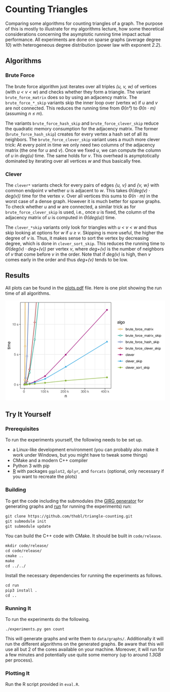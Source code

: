 # Counting Triangles #

Comparing some algorithms for counting triangles of a graph.  The
purpose of this is mostly to illustrate for my algorithms lecture, how
some theoretical considerations concerning the asymptotic running time
impact actual performance.  All experiments are done on sparse graphs
(average degree *10*) with heterogeneous degree distribution (power
law with exponent *2.2*).

## Algorithms ##

### Brute Force ###

The brute force algorithm just iterates over all triples *(u, v, w)*
of vertices (with *u < v < w*) and checks whether they form a
triangle.  The variant `brute_force_matrix` does so by using an
adjacency matrix.  The `brute_force_*_skip` variants skip the inner
loop over (vertex *w*) if *u* and *v* are not connected.  This reduces the
running time from *Θ(n³)* to *Θ(n · m)* (assuming *n ≤ m*).

The variants `brute_force_hash_skip` and `brute_force_clever_skip`
reduce the quadratic memory consumption for the adjacency matrix.  The
former (`brute_force_hash_skip`) creates for every vertex a hash set
of all its neighbors.  The `brute_force_clever_skip` variant uses a
much more clever trick: At every point in time we only need two columns
of the adjacency matrix (the one for *u* and *v*).  Once we fixed *u*,
we can compute the column of *u* in *deg(u)* time.  The same holds for
*v*.  This overhead is asymptotically dominated by iterating over all
vertices *w* and thus basically free.

### Clever ###

The `clever*` variants check for every pairs of edges *{u, v}* and
*{v, w}* with common endpoint *v* whether *u* is adjacent to *w*.
This takes *Θ(deg(v) · deg(v))* time for the vertex *v*.  Over all
vertices this sums to *Θ(n · m)* in the worst case of a dense graph.
However it is much better for sparse graphs.  To check whether *u* and
*w* are connected, a similar trick as for `brute_force_clever_skip` is
used, i.e., once *u* is fixed, the column of the adjacency matrix of
*u* is computed in *Θ(deg(u))* time.

The `clever_*skip` variants only look for triangles with *u < v < w*
and thus skip looking at options for *w* if *u ≥ v*.  Skipping is more
useful, the higher the degree of *v* is.  Thus, it makes sense to sort
the vertex by decreasing degree, which is done in `clever_sort_skip`.
This reduces the running time to *Θ(deg(v) · deg+(v))* per vertex *v*,
where *deg+(v)* is the number of neighbors of *v* that come before *v*
in the order.  Note that if *deg(v)* is high, then *v* comes early in
the order and thus *deg+(v)* tends to be low.

## Results ##

All plots can be found in the [plots.pdf](plots.pdf) file.  Here is
one plot showing the run time of all algorithms.

![plot of all algorithm variants](plot.png "plot of all algorithm variants")

## Try It Yourself ##

### Prerequisites ###

To run the experiments yourself, the following needs to be set up.

  * a Linux-like development environment (you can probably also make
    it work under Windows, but you might have to tweak some things)
  * CMake and a modern C++ compiler
  * Python 3 with pip
  * [R](https://www.r-project.org/) with packages `ggplot2`, `dplyr`,
    and `forcats` (optional, only necessary if you want to recreate
    the plots)

### Building ###

To get the code including the submodules (the [GIRG
generator](https://github.com/chistopher/girgs) for generating graphs
and [run](https://github.com/thobl/run) for running the experiments) run:

```terminal
git clone https://github.com/thobl/triangle-counting.git
git submodule init
git submodule update
```

You can build the C++ code with CMake.  It should be built in
`code/release`.

```terminal
mkdir code/release/
cd code/release/
cmake ..
make
cd ../../
```

Install the necessary dependencies for running the experiments as follows.

```terminal
cd run
pip3 install .
cd ..
```

### Running It ###

To run the experiments do the following.

```terminal
./experiments.py gen count
```

This will generate graphs and write them to `data/graphs/`.
Additionally it will run the different algorithms on the generated
graphs.  Be aware that this will use all but 2 of the cores available
on your machine.  Moreover, it will run for a few minutes and
potentially use quite some memory (up to around *1.3GB* per process).

### Plotting It ###

Run the R script provided in `eval.R`.
